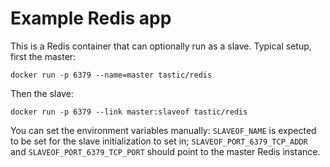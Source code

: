 # Example Redis app

This is a Redis container that can optionally run as a slave. Typical setup, first
the master:

    docker run -p 6379 --name=master tastic/redis

Then the slave:

    docker run -p 6379 --link master:slaveof tastic/redis

You can set the environment variables manually: `SLAVEOF_NAME` is expected to be set for the slave
initialization to set in; `SLAVEOF_PORT_6379_TCP_ADDR` and `SLAVEOF_PORT_6379_TCP_PORT` should point to the
master Redis instance.
